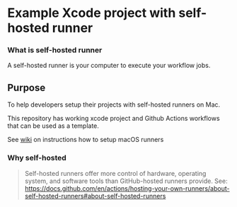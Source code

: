 # Example Xcode project with self-hosted runner

### What is self-hosted runner

A self-hosted runner is your computer to execute your workflow jobs.

## Purpose

To help developers setup their projects with self-hosted runners on Mac. 

This repository has working xcode project and Github Actions workflows that can be used as a template.

See [wiki](https://github.com/paulz/self-hosted-runner-example/wiki) on instructions how to setup macOS runners

### Why self-hosted

> Self-hosted runners offer more control of hardware, operating system, and software tools than GitHub-hosted runners provide. 
See: https://docs.github.com/en/actions/hosting-your-own-runners/about-self-hosted-runners#about-self-hosted-runners
